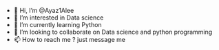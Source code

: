 - 👋 Hi, I’m @Ayaz1Alee
- 👀 I’m interested in Data science 
- 🌱 I’m currently learning Python 
- 💞️ I’m looking to collaborate on Data science and python programming 
- 📫 How to reach me ? just message me

<!---
Ayaz1Alee/Ayaz1Alee is a ✨ special ✨ repository because its `README.md` (this file) appears on your GitHub profile.
You can click the Preview link to take a look at your changes.
--->
